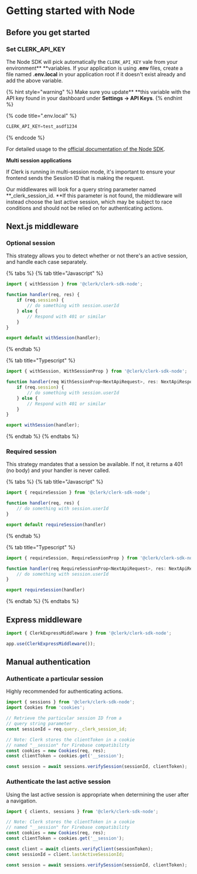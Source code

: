 # Getting started with Node

## Before you get started

### **Set CLERK\_API\_KEY**

The Node SDK will pick automatically the `CLERK_API_KEY` vale from your environment** **variables. If your application is using .**env** files, create a file named **.env.local** in your application root if it doesn't exist already and add the above variable.

{% hint style="warning" %}
Make sure you update** **this variable with the API key found in your dashboard under **Settings **→** API Keys**.
{% endhint %}

{% code title=".env.local" %}
```jsx
CLERK_API_KEY=test_asdf1234
```
{% endcode %}

For detailed usage to the [official documentation of the Node SDK](https://www.npmjs.com/package/@clerk/clerk-sdk-node).

**Multi session applications**

If Clerk is running in multi-session mode, it's important to ensure your frontend sends the Session ID that is making the request.&#x20;

Our middlewares will look for a query string parameter named **\_clerk\_session\_id.  **If this parameter is not found, the middleware will instead choose the last active session, which may be subject to race conditions and should not be relied on for authenticating actions.

## Next.js middleware

### Optional session

This strategy allows you to detect whether or not there's an active session, and handle each case separately.

{% tabs %}
{% tab title="Javascript" %}
```javascript
import { withSession } from '@clerk/clerk-sdk-node';

function handler(req, res) {
    if (req.session) {
        // do something with session.userId
    } else {
        // Respond with 401 or similar
    }
}

export default withSession(handler);
```
{% endtab %}

{% tab title="Typescript" %}
```typescript
import { withSession, WithSessionProp } from '@clerk/clerk-sdk-node';

function handler(req WithSessionProp<NextApiRequest>, res: NextApiResponse) {
    if (req.session) {
        // do something with session.userId
    } else {
        // Respond with 401 or similar
    }
}

export withSession(handler);
```
{% endtab %}
{% endtabs %}

### Required session

This strategy mandates that a session be available.  If not, it returns a 401 (no body) and your handler is never called.

{% tabs %}
{% tab title="Javascript" %}
```javascript
import { requireSession } from '@clerk/clerk-sdk-node';

function handler(req, res) {
    // do something with session.userId
}

export default requireSession(handler)
```
{% endtab %}

{% tab title="Typescript" %}
```typescript
import { requireSession, RequireSessionProp } from '@clerk/clerk-sdk-node';

function handler(req RequireSessionProp<NextApiRequest>, res: NextApiResponse) {
    // do something with session.userId
}

export requireSession(handler)
```
{% endtab %}
{% endtabs %}

## Express middleware

```javascript
import { ClerkExpressMiddleware } from '@clerk/clerk-sdk-node';

app.use(ClerkExpressMiddleware());
```

## Manual authentication

### Authenticate a particular session

Highly recommended for authenticating actions. &#x20;

```javascript
import { sessions } from '@clerk/clerk-sdk-node';
import Cookies from 'cookies';

// Retrieve the particular session ID from a
// query string parameter
const sessionId = req.query._clerk_session_id;

// Note: Clerk stores the clientToken in a cookie 
// named "__session" for Firebase compatibility
const cookies = new Cookies(req, res);
const clientToken = cookies.get('__session');  

const session = await sessions.verifySession(sessionId, clientToken);
```

### Authenticate the last active session

Using the last active session is appropriate when determining the user after a navigation.

```javascript
import { clients, sessions } from '@clerk/clerk-sdk-node';

// Note: Clerk stores the clientToken in a cookie 
// named "__session" for Firebase compatibility
const cookies = new Cookies(req, res);
const clientToken = cookies.get('__session');  

const client = await clients.verifyClient(sessionToken);
const sessionId = client.lastActiveSessionId;

const session = await sessions.verifySession(sessionId, clientToken);
```
